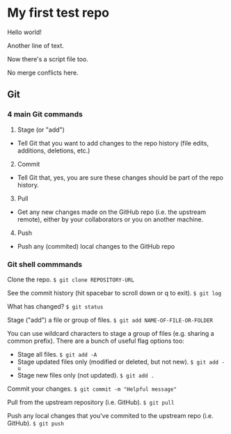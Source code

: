 # My first test repo

Hello world!

Another line of text.

Now there's a script file too.

No merge conflicts here.


## Git

### 4 main Git commands

1. Stage (or "add")
  + Tell Git that you want to add changes to the repo history (file edits, additions, deletions, etc.)

2. Commit
  + Tell Git that, yes, you are sure these changes should be part of the repo history.

3. Pull
  + Get any new changes made on the GitHub repo (i.e. the upstream remote), either by your collaborators or you on another machine.

4. Push
  + Push any (commited) local changes to the GitHub repo

### Git shell commmands

Clone the repo.
`$ git clone REPOSITORY-URL`

See the commit history (hit spacebar to scroll down or q to exit).
`$ git log`

What has changed?
`$ git status`

Stage ("add") a file or group of files.
`$ git add NAME-OF-FILE-OR-FOLDER`

You can use wildcard characters to stage a group of files (e.g. sharing a common prefix). There are a bunch of useful flag options too:

* Stage all files.
  `$ git add -A`
* Stage updated files only (modified or deleted, but not new).
  `$ git add -u`
* Stage new files only (not updated).
  `$ git add .`

Commit your changes.
`$ git commit -m "Helpful message"`

Pull from the upstream repository (i.e. GitHub).
`$ git pull`

Push any local changes that you've commited to the upstream repo (i.e. GitHub).
`$ git push`


